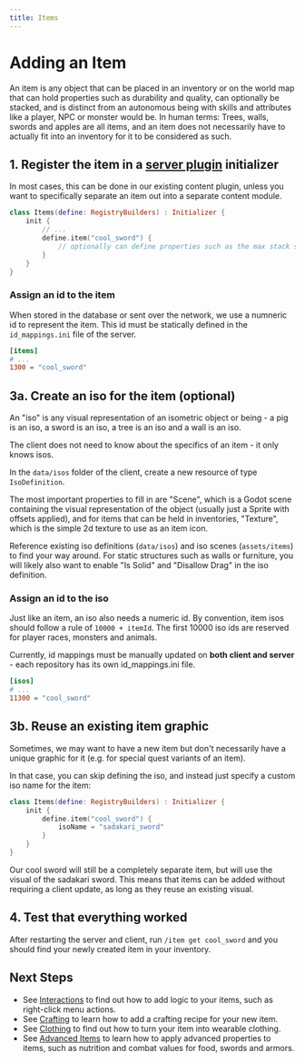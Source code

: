 ```yaml
---
title: Items
---
```


# Adding an Item

An item is any object that can be placed in an inventory or on the world map that can hold properties such as durability and quality, can optionally be stacked, and is distinct from an autonomous being with skills and attributes like a player, NPC or monster would be. In human terms: Trees, walls, swords and apples are all items, and an item does not necessarily have to actually fit into an inventory for it to be considered as such.

## 1. Register the item in a [server plugin](server-plugins.md) initializer

In most cases, this can be done in our existing content plugin, unless you want to specifically separate an item out into a separate content module.

```kotlin
class Items(define: RegistryBuilders) : Initializer {
    init {
        // ...
        define.item("cool_sword") {
            // optionally can define properties such as the max stack size or tags
        }
    }
}
```

### Assign an id to the item

When stored in the database or sent over the network, we use a numneric id to represent the item. This id must be statically defined in the `id_mappings.ini` file of the server.

```ini
[items]
# ...
1300 = "cool_sword"
```

## 3a. Create an iso for the item (optional)

An "iso" is any visual representation of an isometric object or being - a pig is an iso, a sword is an iso, a tree is an iso and a wall is an iso.

The client does not need to know about the specifics of an item - it only knows isos.

In the `data/isos` folder of the client, create a new resource of type `IsoDefinition`.

The most important properties to fill in are "Scene", which is a Godot scene containing the visual representation of the object (usually just a Sprite with offsets applied), 
and for items that can be held in inventories, "Texture", which is the simple 2d texture to use as an item icon.

Reference existing iso definitions (`data/isos`) and iso scenes (`assets/items`) to find your way around. For static structures such as walls or furniture, you will likely also want to enable "Is Solid" and "Disallow Drag" in the iso definition.

### Assign an id to the iso

Just like an item, an iso also needs a numeric id. By convention, item isos should follow a rule of `10000 + itemId`. The first 10000 iso ids are reserved for player races, monsters and animals.

Currently, id mappings must be manually updated on **both client and server** - each repository has its own id_mappings.ini file.

```ini
[isos]
# ...
11300 = "cool_sword"
```

## 3b. Reuse an existing item graphic

Sometimes, we may want to have a new item but don't necessarily have a unique graphic for it (e.g. for special quest variants of an item).

In that case, you can skip defining the iso, and instead just specify a custom iso name for the item:

```kotlin
class Items(define: RegistryBuilders) : Initializer {
    init {
        define.item("cool_sword") {
            isoName = "sadakari_sword"
        }
    }
}
```

Our cool sword will still be a completely separate item, but will use the visual of the sadakari sword. This means that items can be added without requiring a client update, as long as they reuse an existing visual.

## 4. Test that everything worked

After restarting the server and client, run `/item get cool_sword` and you should find your newly created item in your inventory.

## Next Steps

- See [Interactions](interactions.md) to find out how to add logic to your items, such as right-click menu actions.
- See [Crafting](#) to learn how to add a crafting recipe for your new item.
- See [Clothing](clothing.md) to find out how to turn your item into wearable clothing.
- See [Advanced Items](#) to learn how to apply advanced properties to items, such as nutrition and combat values for food, swords and armors.
